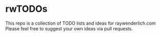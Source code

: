 # rwTODOs

This repo is a collection of TODO lists and ideas for raywenderlich.com
Please feel free to suggest your own ideas via pull requests.
